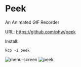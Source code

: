 # Peek
An Animated GIF Recorder

URL: https://github.com/phw/peek

Install:
```
kcp -i peek
```
![menu-screen](http://www.omgubuntu.co.uk/wp-content/uploads/2016/08/peek-preferences-gif-app-linux.jpg)
![peek](http://lamiradadelreplicante.com/wp-content/uploads/2016/09/peek.gif)
